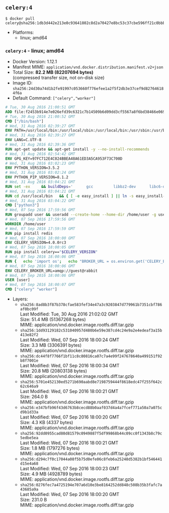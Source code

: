 ## `celery:4`

```console
$ docker pull celery@sha256:1db3d442e213e0c93641802c8d2a70427e8bc53c37cbe596ff21c0bbb9d6089d
```

-	Platforms:
	-	linux; amd64

### `celery:4` - linux; amd64

-	Docker Version: 1.12.1
-	Manifest MIME: `application/vnd.docker.distribution.manifest.v2+json`
-	Total Size: **82.2 MB (82207694 bytes)**  
	(compressed transfer size, not on-disk size)
-	Image ID: `sha256:24d30a74d1b2fe91997c053660f776efee1a2f5f2db3e37cef9d827646184f6a`
-	Default Command: `["celery","worker"]`

```dockerfile
# Tue, 30 Aug 2016 21:00:51 GMT
ADD file:f2453b914e7e026efd39c6321c7b14509b6d09dd3cf5567a8f6bd38466e06954 in / 
# Tue, 30 Aug 2016 21:00:52 GMT
CMD ["/bin/bash"]
# Wed, 31 Aug 2016 02:39:27 GMT
ENV PATH=/usr/local/bin:/usr/local/sbin:/usr/local/bin:/usr/sbin:/usr/bin:/sbin:/bin
# Wed, 31 Aug 2016 02:39:27 GMT
ENV LANG=C.UTF-8
# Wed, 31 Aug 2016 02:39:36 GMT
RUN apt-get update && apt-get install -y --no-install-recommends 		ca-certificates 		libsqlite3-0 		libssl1.0.0 	&& rm -rf /var/lib/apt/lists/*
# Wed, 31 Aug 2016 02:54:42 GMT
ENV GPG_KEY=97FC712E4C024BBEA48A61ED3A5CA953F73C700D
# Wed, 31 Aug 2016 03:02:23 GMT
ENV PYTHON_VERSION=3.5.2
# Wed, 31 Aug 2016 03:02:24 GMT
ENV PYTHON_PIP_VERSION=8.1.2
# Wed, 31 Aug 2016 03:04:21 GMT
RUN set -ex 	&& buildDeps=' 		gcc 		libbz2-dev 		libc6-dev 		liblzma-dev 		libncurses-dev 		libreadline-dev 		libsqlite3-dev 		libssl-dev 		make 		tcl-dev 		tk-dev 		wget 		xz-utils 		zlib1g-dev 	' 	&& apt-get update && apt-get install -y $buildDeps --no-install-recommends && rm -rf /var/lib/apt/lists/* 		&& wget -O python.tar.xz "https://www.python.org/ftp/python/${PYTHON_VERSION%%[a-z]*}/Python-$PYTHON_VERSION.tar.xz" 	&& wget -O python.tar.xz.asc "https://www.python.org/ftp/python/${PYTHON_VERSION%%[a-z]*}/Python-$PYTHON_VERSION.tar.xz.asc" 	&& export GNUPGHOME="$(mktemp -d)" 	&& gpg --keyserver ha.pool.sks-keyservers.net --recv-keys "$GPG_KEY" 	&& gpg --batch --verify python.tar.xz.asc python.tar.xz 	&& rm -r "$GNUPGHOME" python.tar.xz.asc 	&& mkdir -p /usr/src/python 	&& tar -xJC /usr/src/python --strip-components=1 -f python.tar.xz 	&& rm python.tar.xz 		&& cd /usr/src/python 	&& ./configure 		--enable-loadable-sqlite-extensions 		--enable-shared 	&& make -j$(nproc) 	&& make install 	&& ldconfig 		&& if [ ! -e /usr/local/bin/pip3 ]; then : 		&& wget -O /tmp/get-pip.py 'https://bootstrap.pypa.io/get-pip.py' 		&& python3 /tmp/get-pip.py "pip==$PYTHON_PIP_VERSION" 		&& rm /tmp/get-pip.py 	; fi 	&& pip3 install --no-cache-dir --upgrade --force-reinstall "pip==$PYTHON_PIP_VERSION" 	&& [ "$(pip list |tac|tac| awk -F '[ ()]+' '$1 == "pip" { print $2; exit }')" = "$PYTHON_PIP_VERSION" ] 		&& find /usr/local -depth 		\( 			\( -type d -a -name test -o -name tests \) 			-o 			\( -type f -a -name '*.pyc' -o -name '*.pyo' \) 		\) -exec rm -rf '{}' + 	&& apt-get purge -y --auto-remove $buildDeps 	&& rm -rf /usr/src/python ~/.cache
# Wed, 31 Aug 2016 03:04:21 GMT
RUN cd /usr/local/bin 	&& { [ -e easy_install ] || ln -s easy_install-* easy_install; } 	&& ln -s idle3 idle 	&& ln -s pydoc3 pydoc 	&& ln -s python3 python 	&& ln -s python3-config python-config
# Wed, 31 Aug 2016 03:04:22 GMT
CMD ["python3"]
# Wed, 07 Sep 2016 17:59:56 GMT
RUN groupadd user && useradd --create-home --home-dir /home/user -g user user
# Wed, 07 Sep 2016 17:59:56 GMT
WORKDIR /home/user
# Wed, 07 Sep 2016 17:59:59 GMT
RUN pip install redis
# Wed, 07 Sep 2016 18:00:00 GMT
ENV CELERY_VERSION=4.0.0rc3
# Wed, 07 Sep 2016 18:00:05 GMT
RUN pip install celery=="$CELERY_VERSION"
# Wed, 07 Sep 2016 18:00:06 GMT
RUN { 	echo 'import os'; 	echo "BROKER_URL = os.environ.get('CELERY_BROKER_URL', 'amqp://')"; } > celeryconfig.py
# Wed, 07 Sep 2016 18:00:06 GMT
ENV CELERY_BROKER_URL=amqp://guest@rabbit
# Wed, 07 Sep 2016 18:00:06 GMT
USER [user]
# Wed, 07 Sep 2016 18:00:07 GMT
CMD ["celery" "worker"]
```

-	Layers:
	-	`sha256:8ad8b3f87b378cfae583fef34e47a3c9203847d779961b7351cbf786af0bc09f`  
		Last Modified: Tue, 30 Aug 2016 21:02:02 GMT  
		Size: 51.4 MB (51367268 bytes)  
		MIME: application/vnd.docker.image.rootfs.diff.tar.gzip
	-	`sha256:1dd93129182c531040957d480b6e59e387cd4c24e9a2e4edeaf3a15b413e82f2`  
		Last Modified: Wed, 07 Sep 2016 18:00:24 GMT  
		Size: 3.3 MB (3306391 bytes)  
		MIME: application/vnd.docker.image.rootfs.diff.tar.gzip
	-	`sha256:dc44f8f7766f1bf11c8c80816ca07c7a4e99f247678640a499151f92b8f7001e`  
		Last Modified: Wed, 07 Sep 2016 18:00:34 GMT  
		Size: 20.8 MB (20803138 bytes)  
		MIME: application/vnd.docker.image.rootfs.diff.tar.gzip
	-	`sha256:5701e452130ed5271b690aabd8e7198759444f8618edc47f255f642c62c646a9`  
		Last Modified: Wed, 07 Sep 2016 18:00:21 GMT  
		Size: 264.0 B  
		MIME: application/vnd.docker.image.rootfs.diff.tar.gzip
	-	`sha256:e347bfb96f43d6763b8cecd88b0aaf037d4a4a7fcef771a50a7a075cd9b1d33a`  
		Last Modified: Wed, 07 Sep 2016 18:00:20 GMT  
		Size: 4.3 KB (4337 bytes)  
		MIME: application/vnd.docker.image.rootfs.diff.tar.gzip
	-	`sha256:92dd0955cad80d81579c0949887f5df99868b44c09cc0f1343b8c79c5edbe5ea`  
		Last Modified: Wed, 07 Sep 2016 18:00:21 GMT  
		Size: 1.8 MB (1797276 bytes)  
		MIME: application/vnd.docker.image.rootfs.diff.tar.gzip
	-	`sha256:d294c7f0c17044a08f5b75d0efe06c8feb6a25248d5382b1bf546441d15e4a68`  
		Last Modified: Wed, 07 Sep 2016 18:00:23 GMT  
		Size: 4.9 MB (4928789 bytes)  
		MIME: application/vnd.docker.image.rootfs.diff.tar.gzip
	-	`sha256:0276fec7a4725194e707a6d10e3be8164252dd848c508b35b3fafc7a43685a9a`  
		Last Modified: Wed, 07 Sep 2016 18:00:20 GMT  
		Size: 231.0 B  
		MIME: application/vnd.docker.image.rootfs.diff.tar.gzip
